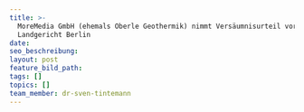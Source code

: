 ```yaml
---
title: >-
  MoreMedia GmbH (ehemals Oberle Geothermik) nimmt Versäumnisurteil vor
  Landgericht Berlin
date:
seo_beschreibung:
layout: post
feature_bild_path:
tags: []
topics: []
team_member: dr-sven-tintemann
---
```

